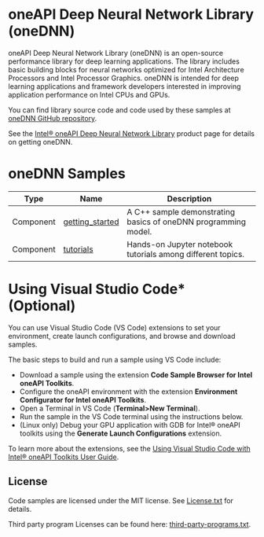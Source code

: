 # oneAPI Deep Neural Network Library (oneDNN)

oneAPI Deep Neural Network Library (oneDNN) is an open-source performance
library for deep learning applications. The library includes basic building
blocks for neural networks optimized for Intel Architecture Processors
and Intel Processor Graphics. oneDNN is intended for deep learning
applications and framework developers interested in improving application
performance on Intel CPUs and GPUs.

You can find library source code and code used by these samples at [oneDNN GitHub repository](https://github.com/oneapi-src/oneDNN).

See the [Intel® oneAPI Deep Neural Network Library](https://www.intel.com/content/www/us/en/developer/tools/oneapi/onednn.html) product page for details on getting oneDNN.

# oneDNN Samples

| Type      | Name                                             | Description
| --------- | ------------------------------------------------ | -
| Component | [getting_started](getting_started)               | A C++ sample demonstrating basics of oneDNN programming model.
| Component | [tutorials](tutorials)                           | Hands-on Jupyter notebook tutorials among different topics.

# Using Visual Studio Code* (Optional)

You can use Visual Studio Code (VS Code) extensions to set your environment, create launch configurations,
and browse and download samples.

The basic steps to build and run a sample using VS Code include:
 - Download a sample using the extension **Code Sample Browser for Intel oneAPI Toolkits**.
 - Configure the oneAPI environment with the extension **Environment Configurator for Intel oneAPI Toolkits**.
 - Open a Terminal in VS Code (**Terminal>New Terminal**).
 - Run the sample in the VS Code terminal using the instructions below.
 - (Linux only) Debug your GPU application with GDB for Intel® oneAPI toolkits using the **Generate Launch Configurations** extension.

To learn more about the extensions, see the
[Using Visual Studio Code with Intel® oneAPI Toolkits User Guide](https://www.intel.com/content/www/us/en/develop/documentation/using-vs-code-with-intel-oneapi/top.html).

## License

Code samples are licensed under the MIT license. See
[License.txt](https://github.com/oneapi-src/oneAPI-samples/blob/master/License.txt) for details.

Third party program Licenses can be found here: [third-party-programs.txt](https://github.com/oneapi-src/oneAPI-samples/blob/master/third-party-programs.txt).

